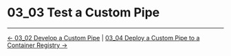 # 03_03 Test a Custom Pipe

<!-- FooterStart -->
---
[← 03_02 Develop a Custom Pipe](../03_02_develop_a_custom_pipe/README.md) | [03_04 Deploy a Custom Pipe to a Container Registry →](../03_04_deploy_a_custom_pipe_to_a_container_registry/README.md)
<!-- FooterEnd -->
